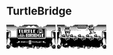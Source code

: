 # TurtleBridge
<img src="/ASSETS/Turtle Bridge_TitleScreen_new.png" data-canonical-src="/ASSETS/Turtle Bridge_TitleScreen_new.png" width="128" height="64" /> <img src="/ASSETS/TurtleBridge_AB_PREVIEW3.png" data-canonical-src="/ASSETS/TurtleBridge_AB_PREVIEW3.png" width="128" height="64" />
